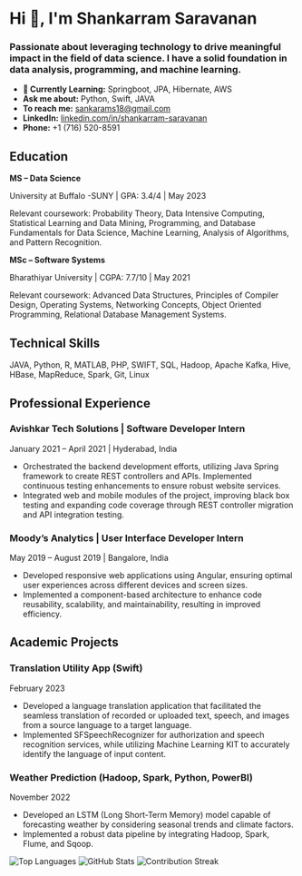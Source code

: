 

<h1>Hi 👋, I'm Shankarram Saravanan</h1>
<h3>Passionate about leveraging technology to drive meaningful impact in the field of data science. I have a solid foundation in data analysis, programming, and machine learning.</h3>

<ul>
<li><strong>🌱 Currently Learning:</strong> Springboot, JPA, Hibernate, AWS</li>
<li><strong>Ask me about:</strong> Python, Swift, JAVA</li>
<li><strong>To reach me:</strong> <a href="mailto:sankarams18@gmail.com">sankarams18@gmail.com</a></li>
<li><strong>LinkedIn:</strong> <a href="https://www.linkedin.com/in/shankarram-saravanan-03156b1aa/" target="_blank">linkedin.com/in/shankarram-saravanan</a></li>
<li><strong>Phone:</strong> +1 (716) 520-8591</li>
</ul>

<h2>Education</h2>
<p><strong>MS – Data Science</strong></p>
<p>University at Buffalo -SUNY | GPA: 3.4/4 | May 2023</p>
<p>Relevant coursework: Probability Theory, Data Intensive Computing, Statistical Learning and Data Mining, Programming, and Database Fundamentals for Data Science, Machine Learning, Analysis of Algorithms, and Pattern Recognition.</p>

<p><strong>MSc – Software Systems</strong></p>
<p>Bharathiyar University | CGPA: 7.7/10 | May 2021</p>
<p>Relevant coursework: Advanced Data Structures, Principles of Compiler Design, Operating Systems, Networking Concepts, Object Oriented Programming, Relational Database Management Systems.</p>

<h2>Technical Skills</h2>
<p>JAVA, Python, R, MATLAB, PHP, SWIFT, SQL, Hadoop, Apache Kafka, Hive, HBase, MapReduce, Spark, Git, Linux</p>

<h2>Professional Experience</h2>
<h3>Avishkar Tech Solutions | Software Developer Intern</h3>
<p>January 2021 – April 2021 | Hyderabad, India</p>
<ul>
<li>Orchestrated the backend development efforts, utilizing Java Spring framework to create REST controllers and APIs. Implemented continuous testing enhancements to ensure robust website services.</li>
<li>Integrated web and mobile modules of the project, improving black box testing and expanding code coverage through REST controller migration and API integration testing.</li>
<!-- Add more details about your responsibilities and achievements -->
</ul>

<h3>Moody’s Analytics | User Interface Developer Intern</h3>
<p>May 2019 – August 2019 | Bangalore, India</p>
<ul>
<li>Developed responsive web applications using Angular, ensuring optimal user experiences across different devices and screen sizes.</li>
<li>Implemented a component-based architecture to enhance code reusability, scalability, and maintainability, resulting in improved efficiency.</li>
<!-- Add more details about your responsibilities and achievements -->
</ul>

<!-- Add more sections for other experiences -->

<h2>Academic Projects</h2>
<h3>Translation Utility App (Swift)</h3>
<p>February 2023</p>
<ul>
<li>Developed a language translation application that facilitated the seamless translation of recorded or uploaded text, speech, and images from a source language to a target language.</li>
<li>Implemented SFSpeechRecognizer for authorization and speech recognition services, while utilizing Machine Learning KIT to accurately identify the language of input content.</li>
<!-- Add more details about the project -->
</ul>

<h3>Weather Prediction (Hadoop, Spark, Python, PowerBI)</h3>
<p>November 2022</p>
<ul>
<li>Developed an LSTM (Long Short-Term Memory) model capable of forecasting weather by considering seasonal trends and climate factors.</li>
<li>Implemented a robust data pipeline by integrating Hadoop, Spark, Flume, and Sqoop.</li>
<!-- Add more details about the project -->
</ul>

<!-- Add more projects -->

<img src="https://github-readme-stats.vercel.app/api/top-langs?username=shankarramsaravanan&show_icons=true&locale=en&layout=compact" alt="Top Languages">
<img src="https://github-readme-stats.vercel.app/api?username=shankarramsaravanan&show_icons=true&locale=en" alt="GitHub Stats">
<img src="https://github-readme-streak-stats.herokuapp.com/?user=shankarramsaravanan&" alt="Contribution Streak">

</body
